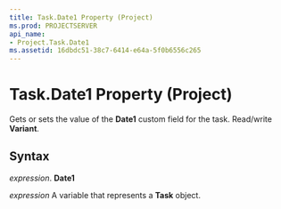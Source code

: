 ```yaml
---
title: Task.Date1 Property (Project)
ms.prod: PROJECTSERVER
api_name:
- Project.Task.Date1
ms.assetid: 16dbdc51-38c7-6414-e64a-5f0b6556c265
---
```



# Task.Date1 Property (Project)

Gets or sets the value of the  **Date1** custom field for the task. Read/write **Variant**.


## Syntax

 _expression_. **Date1**

 _expression_ A variable that represents a **Task** object.


